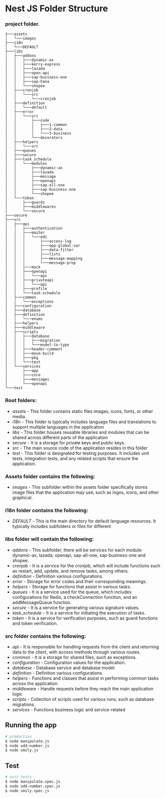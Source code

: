 
# Nest JS Folder Structure

### project folder.

```
├───assets
│   └───images
├───i18n
│   └───DEFAULT
├───libs
│   ├───addons
│   │   ├───dynamic-ax
│   │   ├───kerry-express
│   │   ├───lazada
│   │   ├───open-api
│   │   ├───sap-business-one
│   │   ├───sap-hana
│   │   └───shopee
│   ├───cronjob
│   │   └───src
│   │       └───cronjob
│   ├───definition
│   │   └───default
│   ├───error
│   │   └───src
│   │       ├───code
│   │       │   ├───1-common
│   │       │   ├───2-data
│   │       │   └───3-business
│   │       └───decorators
│   ├───helpers
│   │   └───src
│   ├───queues
│   ├───secure
│   ├───task_schedule
│   │   └───modules
│   │       ├───dynamic-ax
│   │       ├───lazada
│   │       ├───message
│   │       ├───openapi
│   │       ├───sap-all-one
│   │       ├───sap-business-one
│   │       └───shopee
│   └───token
│       ├───guards
│       ├───middlewares
│       └───secure
├───secure
├───src
│   ├───api
│   │   ├───authentication
│   │   ├───master
│   │   │   └───edi
│   │   │       ├───access-log
│   │   │       ├───app-global-var
│   │   │       ├───data-filter
│   │   │       ├───lists
│   │   │       ├───message-mapping
│   │   │       └───message-prop
│   │   ├───mock
│   │   ├───openapi
│   │   │   └───api
│   │   ├───privateapi
│   │   │   └───api
│   │   ├───profile
│   │   └───task-schedule
│   ├───common
│   │   └───exceptions
│   ├───configuration
│   ├───database
│   ├───definition
│   │   └───enums
│   ├───helpers
│   ├───middleware
│   ├───scripts
│   │   ├───database
│   │   │   ├───migration
│   │   │   └───model-to-type
│   │   ├───header-comment
│   │   ├───move-build
│   │   ├───pkg
│   │   └───test
│   └───services
│       ├───app
│       ├───core
│       ├───messages
│       └───openapi
└───test
```

### Root folders:
+ *assets* - This folder contains static files images, icons, fonts, or other media.
+ *i18n* - This folder is typically includes language files and translations to support multiple languages in the application
+ *libs* - This folder houses reusable libraries and modules that can be shared across different parts of the application
+ *secure* - It is a storage for private keys and public keys.
+ *src* - The main source code of the application resides in this folder
+ *test* - This folder is designated for testing purposes. It includes unit tests, integration tests, and any related scripts that ensure the application.

### Assets folder contains the following:
+ *images* - This subfolder within the assets folder specifically stores image files that the application may use, such as logos, icons, and other graphical.

### i18n folder contains the following:
+ *DEFAULT* - This is the main directory for default language resources. It typically includes subfolders or files for different

### libs folder will contain the following:
+ *addons* - This subfolder, there will be services for each module: dynamic-ax, lazada, openapi, sap-all-one, sap-business-one and shopee.
+ *cronjob* - It is a service for the cronjob, which will include functions such as restart, add, update, and remove tasks, among others.
+ *definition* - Definition various configurations.
+ *error* - Storage for error codes and their corresponding meanings.
+ *helpers* - Storage for functions that assist in various tasks.
+ *queues* - It is a service used for the queue, which includes configurations for Redis, a checkConnection function, and an addMessageQueue function.
+ *secure* - It is a service for generating various signature values.
+ *task_schedule* - It is a service for initiating the execution of tasks.
+ *token* - It is a service for verification purposes, such as guard functions and token verification.

### src folder contains the following:
+ *api* - It is responsible for handling requests from the client and returning data to the client, with access methods through various routes.
+ *common* - It is a storage for shared files, such as exceptions.
+ *configuration* - Configuration values for the application.
+ *database* - Database service and database model.
+ *definition* - Definition various configurations.
+ *helpers* - Functions and classes that assist in performing common tasks across the application.
+ *middleware* - Handle requests before they reach the main application logic
+ *scripts* - Collection of scripts used for various runs, such as database migrations.
+ *services* - Functions business logic and service-related 

## Running the app

```bash
# production
$ node manipulate.js
$ node odd-number.js
$ node smily.js
```

## Test

```bash
# unit tests
$ node manipulate.spec.js
$ node odd-number.spec.js
$ node smily.spec.js
```
